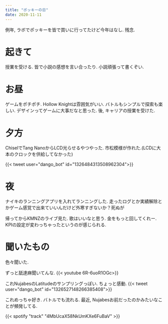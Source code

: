 ```yaml
---
title: "ポッキーの日"
date: 2020-11-11
---
```


例年, ラボでポッキーを皆で買いに行ってたけど今年はなし. 残念.

# 起きて
授業を受ける. 皆で小説の感想を言い合ったり. 小説頑張って書くぞい.

# お昼
ゲームをポチポチ. Hollow Knightは雰囲気がいい. バトルもシンプルで探索も楽しい. デザインってゲームに大事だなと思った.
後, キャリアの授業を受けた.

# 夕方
ChiselでTang NanoからLCD光らせるやつやった. 市松模様が作れた.(LCDに大本のクロックを供給してなかった)

{{< tweet user="dango_bot" id="1326484313508962304">}}

# 夜
ナイキのランニングアプリを入れてランニングした. 走ったログとか実績解除とかゲーム感覚で出来ていいんだけど外寒すぎないか？死ぬが

帰ってからKMNZのライブ見た. 歌はいいなと思う. 金をもっと回してくれー. KPIの設定が変わっちゃったというのが感じられる.

# 聞いたもの
色々聞いた.

ずっと舐達麻聞いてんな.
{{< youtube 6R-6uoR1OGc>}}

これNujabesのLatitudeのサンプリングっぽい. ちょっと感動.
{{< tweet user="dango_bot" id="1326527148266385408">}}

これめっちゃ好き. バトルでも流れる. 最近, Nujabesお前だったのかみたいなことが頻発してる.

{{< spotify "track" "4MbUcaX58NkUmKXe6FuBaV" >}}
